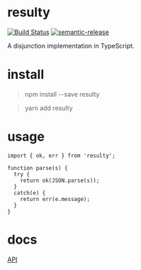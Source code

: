 # resulty

[![Build Status](https://travis-ci.org/kofno/resulty.svg?branch=master)](https://travis-ci.org/kofno/resulty)
[![semantic-release](https://img.shields.io/badge/%20%20%F0%9F%93%A6%F0%9F%9A%80-semantic--release-e10079.svg?style=plastic)](https://github.com/semantic-release/semantic-release)


A disjunction implementation in TypeScript.

# install

> npm install --save resulty

> yarn add resulty

# usage

    import { ok, err } from 'resulty';

    function parse(s) {
      try {
        return ok(JSON.parse(s));
      }
      catch(e) {
        return err(e.message);
      }
    }

# docs

[API](https://kofno.github.io/resulty)
